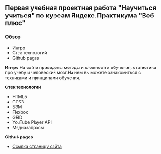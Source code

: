 ## Первая учебная проектная работа "Научиться учиться" по курсам Яндекс.Практикума "Веб плюс"

### Обзор
* Интро
* Стек технологий
* Github pages


**Интро**
На сайте приведены методы и сложностях обучения, статистика про учебу и человеский мозг.На нем вы можете ознакомиться с техниками и принципами обучения.


**Стек технологий**
* HTML5
* CCS3
* БЭМ 
* Flexbox
* GRID
* YouTube Player API
* Медиазапросы

**Github pages**

* [Ссылка страницу сайта](https://danila4191.github.io/How-to-lern/)
